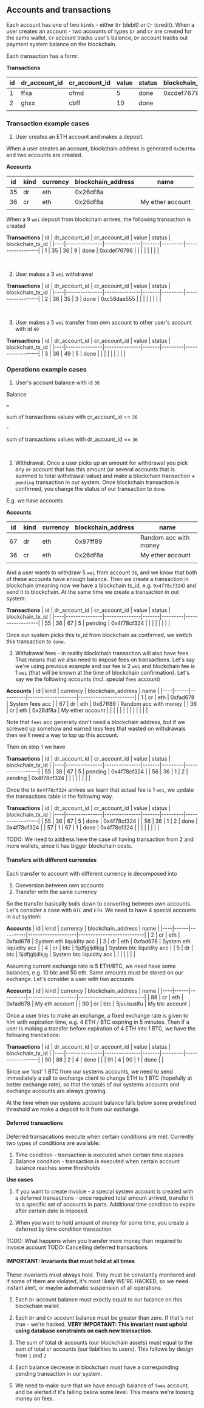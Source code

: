 ## Accounts and transactions

Each account has one of two `kinds` - either `Dr` (debit) or `Cr` (credit). When a user creates an account - two accounts of types `Dr` and `Cr` are created for the same wallet. `Cr` account tracks user's balance, `Dr` account tracks out payment system balance on the blockchain.

Each transaction has a form:

__Transactions__

| id | dr_account_id | cr_account_id | value | status  | blockchain_tx_id |
|----|---------------|---------------|-------|---------|------------------|
| 1  | ffxa          | ofmd          | 5     | done    | 0xcdef76796      |
| 2  | ghxx          | cbff          | 10    | done    |                  |
|    |               |               |       |         |                  |

### Transaction example cases

1) User creates an ETH account and makes a deposit. 

When a user creates an account, blockchain address is generated `0x26df8a` and two accounts are created.

__Accounts__

| id | kind | currency | blockchain_address | name             |
|----|------|----------|--------------------|------------------|
| 35 | dr   | eth      | 0x26df8a           |                  |
| 36 | cr   | eth      | 0x26df8a           | My ether account |
|    |      |          |                    |                  |


When a 9 `wei` deposit from blockchain arrives, the following transaction is created

__Transactions__
| id | dr_account_id | cr_account_id | value | status  | blockchain_tx_id |
|----|---------------|---------------|-------|---------|------------------|
| 1  | 35            | 36            | 9     | done    | 0xcdef76796      |
|    |               |               |       |         |                  |
 
&nbsp;

2) User makes a 3 `wei` withdrawal

__Transactions__
| id | dr_account_id | cr_account_id | value | status  | blockchain_tx_id |
|----|---------------|---------------|-------|---------|------------------|
| 2  | 36            | 35            | 3     | done    | 0xc58dae555      |
|    |               |               |       |         |                  |

&nbsp; 

3) User makes a 5 `wei` transfer from own account to other user's account with id `49`

__Transactions__
| id | dr_account_id | cr_account_id | value | status  | blockchain_tx_id |
|----|---------------|---------------|-------|---------|------------------|
| 3  | 36            | 49            | 5     | done    |                  |
|    |               |               |       |         |                  |


### Operations example cases

1) User's account balance with id `36` 

Balance 

`=`

sum of transactions values with cr_account_id == `36`

`-`

sum of transactions values with dr_account_id == `36`

&nbsp; 

2) Withdrawal. Once a user picks up an amount for withdrawal you pick any `dr` account that has this amount (or several accounts that is summed to total withdrawal value) and make a blockchain transaction + `pending` transaction in our system. Once blockchain transaction is confirmed, you change the status of our transaction to `done`.

E.g. we have accounts 

__Accounts__

| id | kind | currency | blockchain_address | name                  |
|----|------|----------|--------------------|-----------------------|
| 67 | dr   | eth      | 0x87ff89           | Random acc with money |
| 36 | cr   | eth      | 0x26df8a           | My ether account      |
|    |      |          |                    |                       |

And a user wants to withdraw 5 `wei` from account `36`, and we know that both of these accounts have enough balance. Then we create a transaction in blockchain (meaning now we have a blockchain tx_id, e.g. `0x4f78cf324`) and send it to blockchain. At the same time we create a transaction in out system:

__Transactions__
| id | dr_account_id | cr_account_id | value | status  | blockchain_tx_id |
|----|---------------|---------------|-------|---------|------------------|
| 55 | 36            | 67            | 5     | pending | 0x4f78cf324      |
|    |               |               |       |         |                  |

Once our system picks this tx_id from blockchain as confirmed, we switch this transaction to `done`.

3) Withdrawal fees - in reality blockchain transaction will also have fees. That means that we also need to impose fees on transactions. Let's say we're using previous example and our fee is 2 `wei` and blockchain fee is 1 `wei` (that will be known at the time of blockchain confirmation). Let's say we the following accounts (incl. special `fees` account)

__Accounts__
| id | kind | currency | blockchain_address | name                  |
|----|------|----------|--------------------|-----------------------|
| 1  | cr   | eth      | 0xfad678           | System fees acc       |
| 67 | dr   | eth      | 0x87ff89           | Random acc with money |
| 36 | cr   | eth      | 0x26df8a           | My ether account      |
|    |      |          |                    |                       |
|    |      |          |                    |                       |

Note that `fees` acc generally don't need a blockchain address, but if we screwed up somehow and earned less fees that wasted on withdrawals then we'll need a way to top up this account.

Then on step 1 we have

__Transactions__
| id | dr_account_id | cr_account_id | value | status  | blockchain_tx_id |
|----|---------------|---------------|-------|---------|------------------|
| 55 | 36            | 67            | 5     | pending | 0x4f78cf324      |
| 56 | 36            | 1             | 2     | pending | 0x4f78cf324      |
|    |               |               |       |         |                  |

Once the tx `0x4f78cf324` arrives we learn that actual fee is 1 `wei`, we update the transactions table in the following way.

__Transactions__
| id | dr_account_id | cr_account_id | value | status  | blockchain_tx_id |
|----|---------------|---------------|-------|---------|------------------|
| 55 | 36            | 67            | 5     | done    | 0x4f78cf324      |
| 56 | 36            | 1             | 2     | done    | 0x4f78cf324      |
| 57 | 1             | 67            | 1     | done    | 0x4f78cf324      |
|    |               |               |       |         |                  |


TODO: We need to address here the case of having transaction from 2 and more wallets, since it has bigger blockchain costs.

#### Transfers with different currencies

Each transfer to account with different currency is decomposed into 
  1. Conversion between own accounts 
  2. Transfer with the same currency

So the transfer basically boils down to converting between own accounts. Let's consider a case with `BTC` and `ETH`. We need to have 4 special accounts in out system:

__Accounts__
| id | kind | currency | blockchain_address | name                      |
|----|------|----------|--------------------|---------------------------|
| 2  | cr   | eth      | 0xfad678           | System eth liquidity acc  |
| 3  | dr   | eth      | 0xfad678           | System eth liquidity acc  |
| 4  | cr   | btc      | 5jdfjgljdlkjg      | System btc liquidity acc  |
| 5  | dr   | btc      | 5jdfjgljdlkjg      | System btc liquidity acc  |
|    |      |          |                    |                           |


Assuming current exchange rate is 5 ETH/BTC, we need have some balances, e.g. 10 btc and 50 eth. Same amounts must be stored on our exchange. Let's consider a user with two accounts

__Accounts__
| id | kind | currency | blockchain_address | name                      |
|----|------|----------|--------------------|---------------------------|
| 88 | cr   | eth      | 0xfad678           | My eth account            |
| 90 | cr   | btc      | 5jvuisuslfu        | My btc account            |

Once a user tries to make an exchange, a fixed exchange rate is given to him with expiration time, e.g. 4 ETH / BTC expiring in 5 minutes. Then if a user is making a transfer before expiration of 4 ETH into 1 BTC, we have the following trancations:

__Transactions__
| id | dr_account_id | cr_account_id | value | status  | blockchain_tx_id |
|----|---------------|---------------|-------|---------|------------------|
| 90 | 88            | 2             | 4     | done    |                  |
| 91 | 4             | 90            | 1     | done    |                  |

Since we 'lost' 1 BTC from our systems accounts, we need to send immediately a call to exchange client to change ETH to 1 BTC (hopefully at better exchange rate), so that the totals of our systems accounts and exchange accounts are always growing.

At the time when our systems account balance falls below some predefined threshold we make a deposit to it from our exchange.

#### Deferred transactions

Deferred transacations execute when certain conditions are met. Currently two types of conditions are available:
 1. Time condition - transaction is executed when certain time elapses
 2. Balance condition - transaction is executed when certain account balance reaches some thresholds

__Use cases__

1. If you want to create invoice - a special system account is created with a deferred transactions - once required total amount arrived, transfer it to a specific set of accounts in parts. Additional time condition to expire after certain date is imposed.

2. When you want to hold amount of money for some time, you create a deferred by time condition transaction

TODO: What happens when you transfer more money than required to invoice account
TODO: Cancelling deferred transactions

#### IMPORTANT: Invariants that must hold at all times

These invariants must always hold. They must be constantly monitored and if some of them are violated, it's most likely WE'RE HACKED, so we need instant alert, or maybe automatic suspension of all operations.

1. Each `Dr` account balance must exactly equal to our balance on this blockchain wallet.

2. Each `Dr` and `Cr` account balance must be greater than zero. If that's not true - we're hacked. __VERY IMPORTANT: This invariant must uphold using database constraints on each new transaction__.

3. The sum of total dr accounts (our blockchain assets) must equal to the sum of total cr accounts (our liabilities to users). This follows by design from `1` and `2`

4. Each balance decrease in blockchain must have a corresponding pending transaction in our system.

5. We need to make sure that we have enough balance of `fees` account, and be alerted if it's falling below some level. This means we're loosing money on fees.
